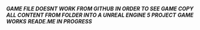 ***GAME FILE DOESNT WORK FROM GITHUB***
***IN ORDER TO SEE GAME COPY ALL CONTENT FROM FOLDER INTO A UNREAL ENGINE 5 PROJECT***
***GAME WORKS***
***READE.ME IN PROGRESS***
